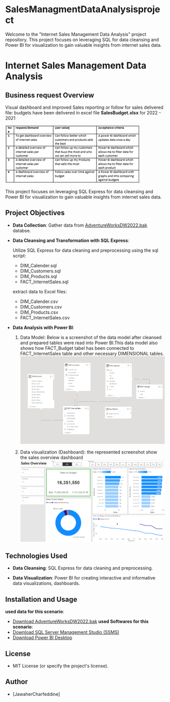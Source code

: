 # SalesManagmentDataAnalysisproject
Welcome to the "Internet Sales Management Data Analysis" project repository. This project focuses on leveraging SQL for data cleansing and Power BI for visualization to gain valuable insights from internet sales data.

# Internet Sales Management Data Analysis

## Business request Overview
Visual dashboard and improved Sales reporting or follow for sales
delivered file: budgets have been delivered in excel file **SalesBudget.xlsx** for 2022 - 2021

![requests](https://github.com/JawaherCharfeddine/SalesManagmentDataAnalysisproject/blob/main/overview.png)


This project focuses on leveraging SQL Express for data cleansing and Power BI for visualization to gain valuable insights from internet sales data.

## Project Objectives

- **Data Collection**: Gather data from [AdventureWorksDW2022.bak](https://github.com/Microsoft/sql-server-samples/releases/download/adventureworks/AdventureWorksDW2022.bak) databse.

- **Data Cleansing and Transformation with SQL Express**:

  Utilize SQL Express for data cleaning and preprocessing using the sql script:
    - DIM_Calender.sql
    - DIM_Customers.sql
    - DIM_Products.sql
    - FACT_InternetSales.sql
  
  extract data to Excel files:
    - DIM_Calender.csv
    - DIM_Customers.csv
    - DIM_Products.csv
    - FACT_InternetSales.csv  

- **Data Analysis with Power BI**:
  1. Data Model:
     Below is a screenshot of the data model after cleansed and prepared tables were read into Power BI.This data model also shows how FACT_Budget tabel has been connected to   
     FACT_InternetSales table and other necessary DIMENSIONAL tables.
     ![data model](https://github.com/JawaherCharfeddine/SalesManagmentDataAnalysisproject/blob/main/data%20model.png)
     
  3. Data visualization (Dashboard):
     the represented screenshot show the sales overview dashboard
     ![dashboard](https://github.com/JawaherCharfeddine/SalesManagmentDataAnalysisproject/blob/main/sales%20overview%20dashboard.png)


## Technologies Used

- **Data Cleansing**: SQL Express for data cleaning and preprocessing.

- **Data Visualization**: Power BI for creating interactive and informative data visualizations, dashboards.

## Installation and Usage

**used data for this scenario**: 
  - [Download AdventureWorksDW2022.bak](https://github.com/Microsoft/sql-server-samples/releases/download/adventureworks/AdventureWorksDW2022.bak)
**used Softwares for this scenario**:
  - [Download SQL Server Management Studio (SSMS)](https://learn.microsoft.com/en-us/sql/ssms/download-sql-server-management-studio-ssms?view=sql-server-ver16#download-ssms)
  - [Download Power BI Desktop](https://powerbi.microsoft.com/fr-fr/desktop/)


## License

- MIT License (or specify the project's license).


## Author
- [JawaherCharfeddine]





